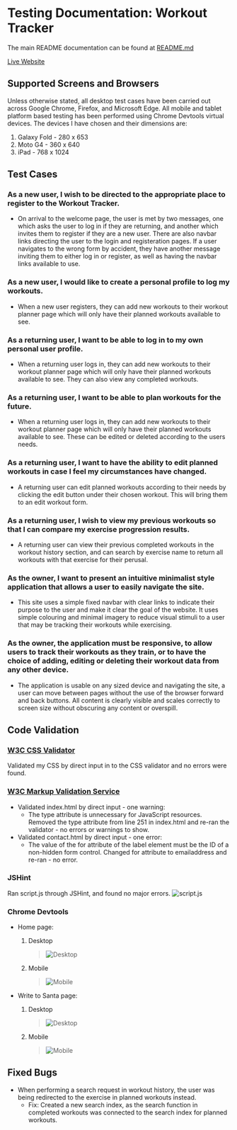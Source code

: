 # Testing Documentation: Workout Tracker

The main README documentation can be found at [README.md](README.md)

[Live Website](https://workout-tracker-ms-project.herokuapp.com/)

## Supported Screens and Browsers

 Unless otherwise stated, all desktop test cases have been carried out across Google Chrome, Firefox, and Microsoft Edge.
All mobile and tablet platform based testing has been performed using Chrome Devtools virtual devices.
The devices I have chosen and their dimensions are:
 1. Galaxy Fold - 280 x 653
 2. Moto G4 - 360 x 640
 3. iPad - 768 x 1024

## Test Cases

### As a new user, I wish to be directed to the appropriate place to register to the Workout Tracker.
- On arrival to the welcome page, the user is met by two messages, one which asks the user to log in if they are returning, and another which invites them to register if they are a new user. There are also navbar links directing the user to the login and registeration pages. If a user navigates to the wrong form by accident, they have another message inviting them to either log in or register, as well as having the navbar links available to use.

### As a new user, I would like to create a personal profile to log my workouts.
- When a new user registers, they can add new workouts to their workout planner page which will only have their planned workouts available to see.

### As a returning user, I want to be able to log in to my own personal user profile.
- When a returning user logs in, they can add new workouts to their workout planner page which will only have their planned workouts available to see. They can also view any completed workouts.

### As a returning user, I want to be able to plan workouts for the future.
- When a returning user logs in, they can add new workouts to their workout planner page which will only have their planned workouts available to see. These can be edited or deleted according to the users needs.

### As a returning user, I want to have the ability to edit planned workouts in case I feel my circumstances have changed.
- A returning user can edit planned workouts according to their needs by clicking the edit button under their chosen workout. This will bring them to an edit workout form.

### As a returning user, I wish to view my previous workouts so that I can compare my exercise progression results.
- A returning user can view their previous completed workouts in the workout history section, and can search by exercise name to return all workouts with that exercise for their perusal.

### As the owner, I want to present an intuitive minimalist style application that allows a user to easily navigate the site.
- This site uses a simple fixed navbar with clear links to indicate their purpose to the user and make it clear the goal of the website. It uses simple colouring and minimal imagery to reduce visual stimuli to a user that may be tracking their workouts while exercising.

### As the owner, the application must be responsive, to allow users to track their workouts as they train, or to have the choice of adding, editing or deleting their workout data from any other device.
- The application is usable on any sized device and navigating the site, a user can move between pages without the use of the browser forward and back buttons. All content is clearly visible and scales correctly to screen size without obscuring any content or overspill.

## Code Validation

### [W3C CSS Validator](https://jigsaw.w3.org/css-validator/#validate_by_input)
Validated my CSS by direct input in to the CSS validator and no errors were found.

### [W3C Markup Validation Service](https://validator.w3.org/#validate_by_input)
- Validated index.html by direct input - one warning: 
   -  The type attribute is unnecessary for JavaScript resources.
Removed the type attribute from line 251 in index.html and re-ran the validator - no errors or warnings to show.
- Validated contact.html by direct input - one error:
    - The value of the for attribute of the label element must be the ID of a non-hidden form control. Changed for attribute to emailaddress and re-ran - no error.

### JSHint
Ran script.js through JSHint, and found no major errors.
![script.js]()

### Chrome Devtools
- Home page:
    1. Desktop
        >  ![Desktop]()
    2. Mobile
        > ![Mobile]()

- Write to Santa page:
    1. Desktop
        > ![Desktop]()
    2. Mobile
        > ![Mobile]()

## Fixed Bugs
- When performing a search request in workout history, the user was being redirected to the exercise in planned workouts instead.
    - Fix: Created a new search index, as the search function in completed workouts was connected to the search index for planned workouts.